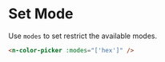 # Set Mode

Use `modes` to set restrict the available modes.

```html
<n-color-picker :modes="['hex']" />
```
